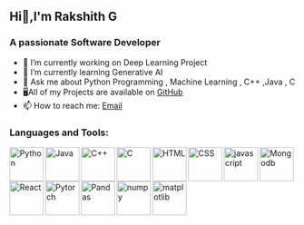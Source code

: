   ##        Hi👋,I'm Rakshith G

   ### A passionate Software Developer

- 🔭 I’m currently working on Deep Learning Project
- 🌱 I’m currently learning Generative AI
- 💬 Ask me about Python Programming , Machine Learning , C++ ,Java , C
- 🖥All of my Projects are available on [GitHub](https://github.com/Rakshithg6)
- 📫 How to reach me: [Email](mailto:rakshithg.6113@gmail.com)

### Languages and Tools:
<img align="left" alt="Python" width="60px" img src="https://cdn.jsdelivr.net/gh/devicons/devicon@latest/icons/python/python-original-wordmark.svg" />
<img align="left" alt="Java" width="60px" img src="https://cdn.jsdelivr.net/gh/devicons/devicon@latest/icons/java/java-original-wordmark.svg" />
<img align="left" alt="C++" width="60px" img src="https://cdn.jsdelivr.net/gh/devicons/devicon@latest/icons/cplusplus/cplusplus-original.svg" />
<img align="left" alt="C" width="60px" img src="https://cdn.jsdelivr.net/gh/devicons/devicon@latest/icons/c/c-original.svg" />
<img align="left" alt="HTML" width="60px" img src="https://cdn.jsdelivr.net/gh/devicons/devicon@latest/icons/html5/html5-original.svg" />
<img align="left" alt="CSS" width="60px" img src="https://cdn.jsdelivr.net/gh/devicons/devicon@latest/icons/css3/css3-original.svg" />
<img align="left" alt="javascript" width="60px" img src="https://cdn.jsdelivr.net/gh/devicons/devicon@latest/icons/javascript/javascript-original.svg" />
<img align="left" alt="Mongodb" width="60px" img src="https://cdn.jsdelivr.net/gh/devicons/devicon@latest/icons/mongodb/mongodb-plain-wordmark.svg" />
<img align="left" alt="React" width="60px" img src="https://cdn.jsdelivr.net/gh/devicons/devicon@latest/icons/react/react-original-wordmark.svg" />       
<img align="left" alt="Pytorch" width="60px" img src="https://cdn.jsdelivr.net/gh/devicons/devicon@latest/icons/pytorch/pytorch-original.svg" />
<img align="left" alt="Pandas" width="60px" img src="https://cdn.jsdelivr.net/gh/devicons/devicon@latest/icons/pandas/pandas-original-wordmark.svg" />
<img align="left" alt="numpy" width="60px" img src="https://cdn.jsdelivr.net/gh/devicons/devicon@latest/icons/numpy/numpy-original.svg" />
<img align="left" alt="matplotlib" width="60px" img src="https://cdn.jsdelivr.net/gh/devicons/devicon@latest/icons/matplotlib/matplotlib-original.svg" />
          


          

          

          

          


